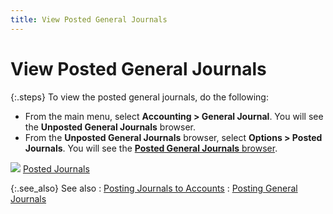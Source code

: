 ```yaml
---
title: View Posted General Journals
---
```


# View Posted General Journals


{:.steps}
To view the posted general journals, do the  following:

- From the main  menu, select **Accounting &gt; General 
 Journal**. You will see the **Unposted 
 General Journals** browser.
- From the **Unposted General Journals** browser, select  **Options &gt; Posted Journals**.  You will see the [**Posted General Journals** browser]({{site.acc_baseurl}}/misc/the_posted_general_journals_browser.html).



![]({{site.acc_baseurl}}/img/lens.gif) [Posted  Journals]({{site.acc_baseurl}}/misc/posted_journals_general_journals_browser_option.html)


{:.see_also}
See also
: [Posting  Journals to Accounts]({{site.acc_baseurl}}/purchasing/purchase-jrnl-proc/common-jrnl-proc/posting/posting_journals_to_the_accounts.html)
: [Posting General  Journals]({{site.acc_baseurl}}/general-journals/processes/common-jrnl-proc/posting_general_journals.html)
